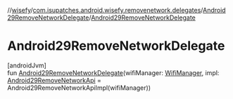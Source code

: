 //[wisefy](../../../index.md)/[com.isupatches.android.wisefy.removenetwork.delegates](../index.md)/[Android29RemoveNetworkDelegate](index.md)/[Android29RemoveNetworkDelegate](-android29-remove-network-delegate.md)

# Android29RemoveNetworkDelegate

[androidJvm]\
fun [Android29RemoveNetworkDelegate](-android29-remove-network-delegate.md)(wifiManager: [WifiManager](https://developer.android.com/reference/kotlin/android/net/wifi/WifiManager.html), impl: [Android29RemoveNetworkApi](../-android29-remove-network-api/index.md) = Android29RemoveNetworkApiImpl(wifiManager))
